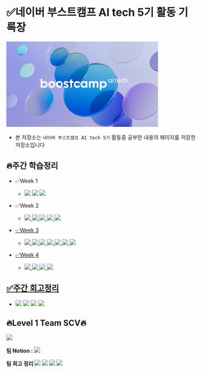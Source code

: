 
# ✅네이버 부스트캠프 AI tech 5기 활동 기록장

<img style="width:400px;"  src='../img/logo.png'>

- 본 저장소는 `네이버 부스트캠프 AI tech 5기` 활동중 공부한 내용의 페이지를 저장한 저장소입니다




## 🔥주간 학습정리 

- ✅Week 1
  - <a href='https://eumgill98.tistory.com/42'><img src="https://img.shields.io/badge/Part1-red?style=flat&logo=alt=DailylogoColor=white"/></a> <a href='https://eumgill98.tistory.com/43'><img src="https://img.shields.io/badge/Part2-orange?style=flat&logo=alt=DailylogoColor=white"/></a> <a href='https://eumgill98.tistory.com/44'><img src="https://img.shields.io/badge/Part2-yellow?style=flat&logo=alt=DailylogoColor=white"/></a>

- ✅Week 2
  - <a href='https://eumgill98.tistory.com/49'><img src="https://img.shields.io/badge/Part1-red?style=flat&logo=alt=DailylogoColor=white"/> <a href='https://eumgill98.tistory.com/51'><img src="https://img.shields.io/badge/Part2-orange?style=flat&logo=alt=DailylogoColor=white"/> <a href='https://eumgill98.tistory.com/54'><img src="https://img.shields.io/badge/Part3-yellow?style=flat&logo=alt=DailylogoColor=white"/> <a href='https://eumgill98.tistory.com/57'><img src="https://img.shields.io/badge/Part4-green?style=flat&logo=alt=DailylogoColor=white"/> <a href='https://eumgill98.tistory.com/58'><img src="https://img.shields.io/badge/Part5-blue?style=flat&logo=alt=DailylogoColor=white"/>
  
- ✅Week 3
  - <a href='https://eumgill98.tistory.com/61'><img src="https://img.shields.io/badge/Part1-red?style=flat&logo=alt=DailylogoColor=white"/> <a href='https://eumgill98.tistory.com/62'><img src="https://img.shields.io/badge/Part2-orange?style=flat&logo=alt=DailylogoColor=white"/> <a href='https://eumgill98.tistory.com/63'><img src="https://img.shields.io/badge/Part3-yellow?style=flat&logo=alt=DailylogoColor=white"/> <a href='https://eumgill98.tistory.com/64'><img src="https://img.shields.io/badge/Part4-green?style=flat&logo=alt=DailylogoColor=white"/> <a href='https://eumgill98.tistory.com/66'><img src="https://img.shields.io/badge/Part5-blue?style=flat&logo=alt=DailylogoColor=white"/> <a href='https://eumgill98.tistory.com/67'><img src="https://img.shields.io/badge/Part6-Navy?style=flat&logo=alt=DailylogoColor=white"/> <a href='https://eumgill98.tistory.com/68'><img src="https://img.shields.io/badge/Part7-purple?style=flat&logo=alt=DailylogoColor=white"/>
  
- ✅Week 4
  - <a href='https://eumgill98.tistory.com/71'><img src="https://img.shields.io/badge/Part1-red?style=flat&logo=alt=DailylogoColor=white"/> <a href='https://eumgill98.tistory.com/72'><img src="https://img.shields.io/badge/Part2-orange?style=flat&logo=alt=DailylogoColor=white"/> <a href='https://eumgill98.tistory.com/73'><img src="https://img.shields.io/badge/Part3-yellow?style=flat&logo=alt=DailylogoColor=white"/> <a href='https://eumgill98.tistory.com/74'><img src="https://img.shields.io/badge/Part4-green?style=flat&logo=alt=DailylogoColor=white"/> 

  
  



## ✅주간 회고정리
- <a href='https://eumgill98.tistory.com/47'><img src="https://img.shields.io/badge/Week1-red?style=flat&logo=alt=DailylogoColor=white"/></a> <a href='https://eumgill98.tistory.com/60'><img src="https://img.shields.io/badge/Week2-orange?style=flat&logo=alt=DailylogoColor=white"/></a> <a href='https://eumgill98.tistory.com/69'><img src="https://img.shields.io/badge/Week3-yellow?style=flat&logo=alt=DailylogoColor=white"/></a> <a href='https://eumgill98.tistory.com/75'><img src="https://img.shields.io/badge/Week4-green?style=flat&logo=alt=DailylogoColor=white"/></a>

  
## 🔥Level 1 Team SCV🔥
  <img style="width:200px;" src='https://liquipedia.net/commons/images/c/c2/SCSCV.jpg'>

  <b>팀 Notion : <a href='https://bottlenose-oak-2e3.notion.site/AI-Tech-SCV-08805b8c4f5d402fb69998db98e1300b'><img src="https://img.shields.io/badge/Notion-black?style=flat&logo=Notion&NotionlogoColor=white"/></a></b>

  <b>팀 회고 정리 <a href='https://bottlenose-oak-2e3.notion.site/Week-1-b26e7f8184454f43807c5c7afeb5794e'><img src="https://img.shields.io/badge/Week1-red?style=flat&logo=alt=DailylogoColor=white"/></a> <a href='https://bottlenose-oak-2e3.notion.site/Week-2-79b46b62b99d4462b1c6dd22ec9a68eb'><img src="https://img.shields.io/badge/Week2-orange?style=flat&logo=alt=DailylogoColor=white"/></a> <a href='https://bottlenose-oak-2e3.notion.site/Week-3-3434bd2c720845f2924e2a155685f1d4'><img src="https://img.shields.io/badge/Week3-yellow?style=flat&logo=alt=DailylogoColor=white"/></a> <a href='https://bottlenose-oak-2e3.notion.site/Week-4-77882f8911e146198dab4ccdc848857b'><img src="https://img.shields.io/badge/Week4-green?style=flat&logo=alt=DailylogoColor=white"/></a>
